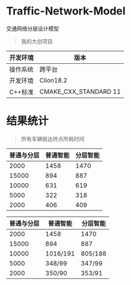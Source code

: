 # Traffic-Network-Model
交通网络分层设计模型
> 我的大创项目

| 开发环境 | 版本                  |
| -------- | --------------------- |
| 操作系统 | 跨平台                |
| 开发环境 | Clion18.2             |
| C++标准  | CMAKE_CXX_STANDARD 11 |

# 结果统计
> 所有车辆抵达终点所耗时间

| 普通与分层 | 普通智能 | 分层智能 |
| ---------- | -------- | -------- |
| 2000       | 1458     | 1470     |
| 15000      | 894      | 887      |
| 10000      | 631      | 619      |
| 5000       | 322      | 318      |
| 2000       | 406      | 409      |

| 普通与分层 | 普通智能 | 分层智能 |
| ---------- | -------- | -------- |
| 2000       | 1458     | 1470     |
| 15000      | 894      | 887      |
| 10000      | 1016/191      | 805/188      |
| 5000       | 348/99      | 347/99      |
| 2000       | 350/90      | 353/91      |